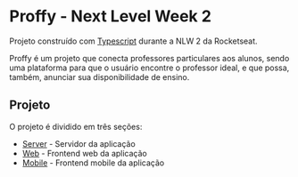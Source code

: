 <h1>Proffy - Next Level Week 2</h1>

<p>Projeto construído com <a href="https://www.typescriptlang.org/">Typescript</a> durante a NLW 2 da Rocketseat.</p>
<p>Proffy é um projeto que conecta professores particulares aos alunos,
sendo uma plataforma para que o usuário encontre o professor ideal,
e que possa, também, anunciar sua disponibilidade de ensino.</p>

<h2>Projeto</h2>

<p>O projeto é dividido em três seções:</p>
<ul>
  <li><a href="https://github.com/GaibVargas/Proffy-NLW2/tree/master/server">Server</a> - Servidor da aplicação</li>
  <li><a href="https://github.com/GaibVargas/Proffy-NLW2/tree/master/web">Web</a> - Frontend web da aplicação</li>
  <li><a href="https://github.com/GaibVargas/Proffy-NLW2/tree/master/mobile">Mobile</a> - Frontend mobile da aplicação</li>
</ul>
